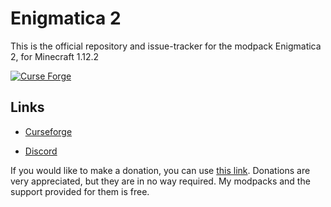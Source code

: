 <h1>Enigmatica 2</h1>

This is the official repository and issue-tracker for the modpack Enigmatica 2, for Minecraft 1.12.2

[![Curse Forge](http://cf.way2muchnoise.eu/full_enigmatica2_downloads.svg)](https://minecraft.curseforge.com/projects/enigmatica2)

<h2>Links</h2>

* [Curseforge](https://minecraft.curseforge.com/projects/enigmatica2)

* [Discord](https://discord.gg/HnWNd7X)

If you would like to make a donation, you can use [this link](https://www.paypal.com/donate/?token=ARIzmvhNN7ILtOCjsZKeshNCucvtgfGd0F9Le1KRZxkIdsoG4aKWqMZKeV2YI_bnFPVwBW&country.x=US&locale.x=US). Donations are very appreciated, but they are in no way required. My modpacks and the support provided for them is free.
